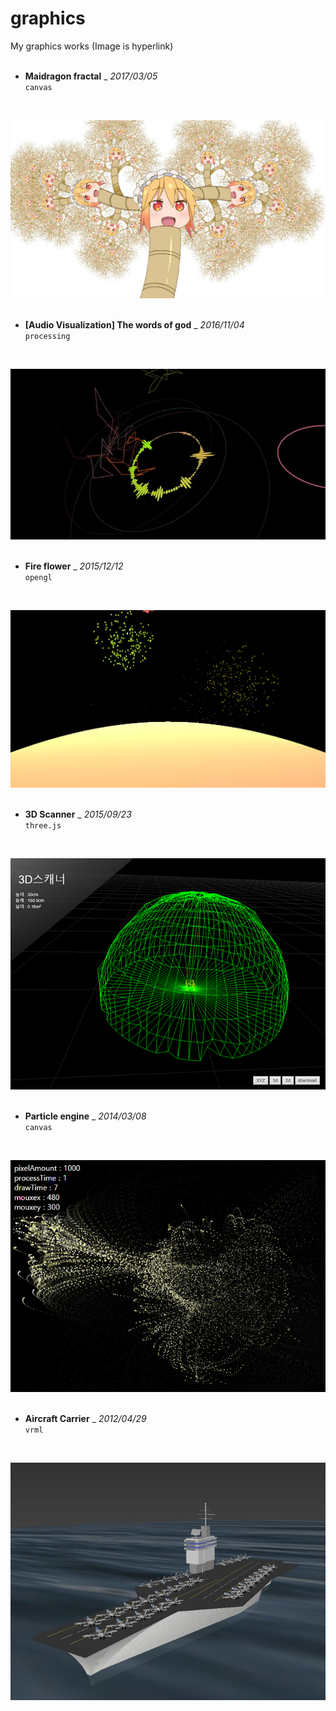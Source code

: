 # graphics
My graphics works (Image is hyperlink)  
<br>

- **Maidragon fractal** _ *2017/03/05*  
`canvas`  
<br>

[![thumb](https://github.com/nupamore/maidragon-fractal/raw/gh-pages/img/thumb.jpg)](https://nupamore.github.io/maidragon-fractal)  
<br>

- **[Audio Visualization] The words of god** _ *2016/11/04*  
`processing`  
<br>

[![thumb](thumbnails/words-of-god.png)](https://www.youtube.com/watch?v=Od6IiPApO7k)  
<br>

- **Fire flower** _ *2015/12/12*  
`opengl`  
<br>

[![thumb](thumbnails/fireflower.png)](https://github.com/nupamore/graphics/tree/gh-pages/opengl)  
<br>

- **3D Scanner** _ *2015/09/23*  
`three.js`  
<br>

[![thumb](thumbnails/3d-scanner.png)](https://nupamore.github.io/graphics/webgl/3d-scanner.html)  
<br>

- **Particle engine** _ *2014/03/08*  
`canvas`  
<br>

[![thumb](thumbnails/particle.png)](https://nupamore.github.io/graphics/canvas/particle.html)  
<br>

- **Aircraft Carrier** _ *2012/04/29*  
`vrml`  
<br>

[![thumb](thumbnails/carrier.png)](https://github.com/nupamore/graphics/tree/gh-pages/vrml)  
<br>
